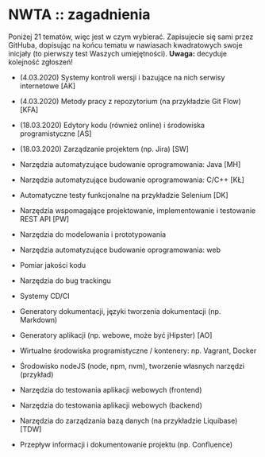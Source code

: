 # NWTA :: zagadnienia

Poniżej 21 tematów, więc jest w czym wybierać. Zapisujecie się sami przez GitHuba, dopisując na końcu tematu w nawiasach kwadratowych swoje inicjały (to pierwszy test Waszych umiejętności). **Uwaga:** decyduje kolejność zgłoszeń!

- (4.03.2020) Systemy kontroli wersji i bazujące na nich serwisy internetowe [AK]

- (4.03.2020) Metody pracy z repozytorium (na przykładzie Git Flow) [KFA]

- (18.03.2020) Edytory kodu (również online) i środowiska programistyczne [AS]

- (18.03.2020) Zarządzanie projektem (np. Jira) [SW]

- Narzędzia automatyzujące budowanie oprogramowania: Java [MH]

- Narzędzia automatyzujące budowanie oprogramowania: C/C++ [KŁ]

- Automatyczne testy funkcjonalne na przykładzie Selenium [DK]

- Narzędzia wspomagające projektowanie, implementowanie i testowanie REST API [PW]

- Narzędzia do modelowania i prototypowania

- Narzędzia automatyzujące budowanie oprogramowania: web

- Pomiar jakości kodu

- Narzędzia do bug trackingu

- Systemy CD/CI

- Generatory dokumentacji, języki tworzenia dokumentacji (np. Markdown)

- Generatory aplikacji (np. webowe, może być jHipster) [AO]

- Wirtualne środowiska programistyczne / kontenery: np. Vagrant, Docker

- Środowisko nodeJS (node, npm, nvm), tworzenie własnych narzędzi (przykład)

- Narzędzia do testowania aplikacji webowych (frontend)

- Narzędzia do testowania aplikacji webowych (backend)

- Narzędzia do zarządzania bazą danych (na przykładzie Liquibase) [TDW]

- Przepływ informacji i dokumentowanie projektu (np. Confluence)

